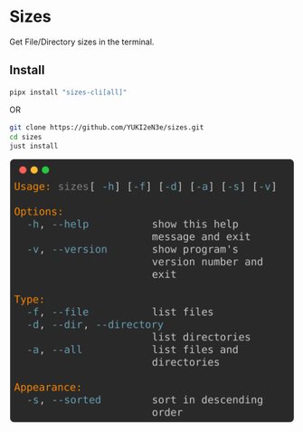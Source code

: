 # Sizes 
Get File/Directory sizes in the terminal.

## Install
```bash
pipx install "sizes-cli[all]"
```

OR

```bash
git clone https://github.com/YUKI2eN3e/sizes.git
cd sizes
just install
```

![sizes --help](img/help.svg)